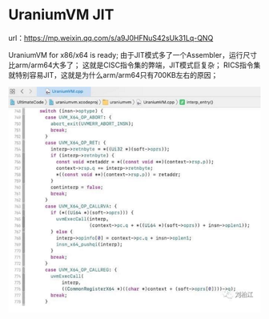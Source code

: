 # UraniumVM JIT

url：https://mp.weixin.qq.com/s/a9J0HFNuS42sUk31Lq-QNQ

UraniumVM for x86/x64 is ready;
由于JIT模式多了一个Assembler，运行尺寸比arm/arm64大多了；
这就是CISC指令集的弊端，JIT模式巨复杂；
RICS指令集就特别容易JIT，这就是为什么arm/arm64只有700KB左右的原因；



![image-20210430104231016](images/image-20210430104231016.png)

